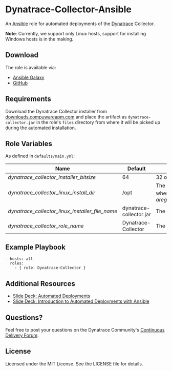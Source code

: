 # Dynatrace-Collector-Ansible

An [Ansible](ansible.com) role for automated deployments of the [Dynatrace](bit.ly/dttrial) Collector. 

**Note**: Currently, we support only Linux hosts, support for installing Windows hosts is in the making.

## Download

The role is available via:

- [Ansible Galaxy](https://galaxy.ansible.com/list#/roles/)
- [GitHub](https://github.com/Dynatrace/Dynatrace-Collector-Ansible)

## Requirements

Download the Dynatrace Collector installer from [downloads.compuwareapm.com](downloads.compuwareapm.com) and place the artifact as ```dynatrace-collector.jar``` in the role's ```files``` directory from where it will be picked up during the automated installation.

## Role Variables

As defined in ```defaults/main.yml```:

| Name                                            | Default                 | Description |
|-------------------------------------------------|-------------------------|-------------|
| *dynatrace_collector_installer_bitsize*         | 64                      | 32 or 64    |
| *dynatrace_collector_linux_install_dir*         | /opt                    | The Dynatrace Collector will be installed into the directory *$dynatrace_collector_linux_install_dir*/dynatrace-*$major*-*$minor*-*$rev*, where *$major*, *$minor* and *$rev* are given by the installer. A symbolic link to the actual installation directory will be created in *$dynatrace_collector_linux_install_dir*/dynatrace. |
| *dynatrace_collector_linux_installer_file_name* | dynatrace-collector.jar | The file name of the Dynatrace Collector installer in the role's ```files``` directory. |
| *dynatrace_collector_role_name*                 | Dynatrace-Collector     | The actual name of this role in an [Ansible Playbook's](http://docs.ansible.com/playbooks.html) ```roles``` directory. |

## Example Playbook

	- hosts: all
	  roles:
	    - { role: Dynatrace-Collector }

## Additional Resources

- [Slide Deck: Automated Deployments](slideshare.net/MartinEtmajer/automated-deployments-slide-share)
- [Slide Deck: Introduction to Automated Deployments with Ansible](http://www.slideshare.net/MartinEtmajer/introduction-to-automated-deployments-with-ansible)

## Questions?

Feel free to post your questions on the Dynatrace Community's [Continuous Delivery Forum](https://community.dynatrace.com/community/pages/viewpage.action?pageId=46628921).

## License

Licensed under the MIT License. See the LICENSE file for details.
